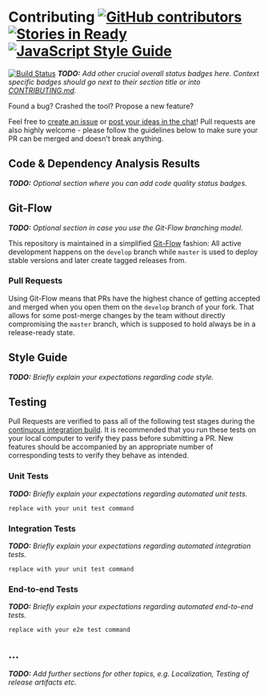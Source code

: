 # Contributing [![GitHub contributors](https://img.shields.io/github/contributors/owasp/github-template.svg)](https://github.com/owasp/github-template/graphs/contributors) [![Stories in Ready](https://badge.waffle.io/owasp/github-template.svg?label=ready&title=Ready)](http://waffle.io/owasp/github-template) [![JavaScript Style Guide](https://img.shields.io/badge/code%20style-standard-brightgreen.svg)](http://standardjs.com/)

[![Build Status](https://travis-ci.org/owasp/github-template.svg?branch=master)](https://travis-ci.org/owasp/github-template)
_**TODO:** Add other crucial overall status badges here. Context
specific badges should go next to their section title or into
[CONTRIBUTING.md]()._

Found a bug? Crashed the tool? Propose a new feature?

Feel free to
[create an issue](https://github.com/owasp/github-template/issues) or
[post your ideas in the chat](https://gitter.im/owasp/github-template)!
Pull requests are also highly welcome - please follow the guidelines
below to make sure your PR can be merged and doesn't break anything.

## Code & Dependency Analysis Results

_**TODO:** Optional section where you can add code quality status
badges._

## Git-Flow

_**TODO:** Optional section in case you use the Git-Flow branching
model._

This repository is maintained in a simplified
[Git-Flow](http://jeffkreeftmeijer.com/2010/why-arent-you-using-git-flow/)
fashion: All active development happens on the `develop` branch while
`master` is used to deploy stable versions and later create tagged
releases from.

### Pull Requests

Using Git-Flow means that PRs have the highest chance of getting
accepted and merged when you open them on the `develop` branch of your
fork. That allows for some post-merge changes by the team without
directly compromising the `master` branch, which is supposed to hold
always be in a release-ready state.

## Style Guide

_**TODO:** Briefly explain your expectations regarding code style._

## Testing

Pull Requests are verified to pass all of the following test stages
during the
[continuous integration build](https://travis-ci.org/owasp/github-template).
It is recommended that you run these tests on your local computer to
verify they pass before submitting a PR. New features should be accompanied by an
appropriate number of corresponding tests to verify they behave as intended.

### Unit Tests

_**TODO:** Briefly explain your expectations regarding automated unit
tests._

```
replace with your unit test command
```

### Integration Tests

_**TODO:** Briefly explain your expectations regarding automated
integration tests._

```
replace with your unit test command
```

### End-to-end Tests

_**TODO:** Briefly explain your expectations regarding automated
end-to-end tests._

```
replace with your e2e test command
```

## ...

_**TODO:** Add further sections for other topics, e.g. Localization,
Testing of release artifacts etc._
